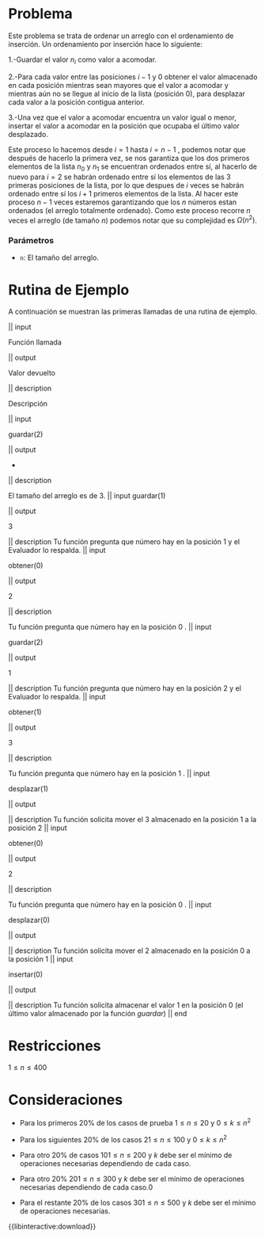 # Problema

Este problema se trata de ordenar un arreglo con el ordenamiento de inserción. Un ordenamiento por inserción hace lo siguiente:

1.-Guardar el valor $n_i$ como valor a acomodar.

2.-Para cada valor entre las posiciones $i-1$ y $0$ obtener el valor almacenado en cada posición mientras sean mayores que el valor a acomodar y mientras aún no se llegue al inicio de la lista (posición $0$), para desplazar cada valor a la posición contigua anterior.

3.-Una vez que el valor a acomodar encuentra un valor igual o menor, insertar el valor a acomodar en la posición que ocupaba el último valor desplazado.

Este proceso lo hacemos desde $i=1$ hasta $i=n-1$ , podemos notar que después de hacerlo la primera vez, se nos garantiza que los dos primeros elementos de la lista $n_0$  y  $n_1$ se encuentran ordenados entre sí, al hacerlo de nuevo para $i=2$ se habrán ordenado entre sí los elementos de las $3$ primeras posiciones de la lista, por lo que despues de $i$ veces se habrán ordenado entre sí los $i+1$ primeros elementos de la lista. Al hacer este proceso $n-1$ veces estaremos garantizando que los $n$ números estan ordenados (el arreglo totalmente ordenado). Como este proceso recorre $n$ veces el arreglo (de tamaño $n$) podemos notar que su complejidad es $Ω(n^2)$. 


### Parámetros

* `n`: El tamaño del arreglo.


# Rutina de Ejemplo

A continuación se muestran las primeras llamadas de una rutina de ejemplo.



|| input

Función llamada

|| output

Valor devuelto

|| description

Descripción

|| input

guardar(2)

|| output

-

|| description

El tamaño del arreglo es de 3.
|| input
guardar(1)

|| output

3

|| description
Tu función pregunta que número hay en la posición 1 y el Evaluador lo respalda.
|| input

obtener(0)

|| output

2

|| description

Tu función pregunta que número hay en la posición 0 .
|| input

guardar(2)

|| output

1

|| description
Tu función pregunta que número hay en la posición 2 y el Evaluador lo respalda.
|| input

obtener(1)

|| output

3

|| description

Tu función pregunta que número hay en la posición 1 .
|| input

desplazar(1)

|| output



|| description
Tu función solicita mover el 3 almacenado en la posición 1 a la posición 2
|| input

obtener(0)

|| output

2

|| description

Tu función pregunta que número hay en la posición 0 .
|| input

desplazar(0)

|| output



|| description
Tu función solicita mover el 2 almacenado en la posición 0 a la posición 1
|| input

insertar(0)

|| output



|| description
Tu función solicita almacenar el valor 1 en la posición 0 (el último valor almacenado por la función $guardar$)
|| end

# Restricciones

$1 \leq n \leq 400$

# Consideraciones

* Para los primeros 20% de los casos de prueba $1 \leq n \leq 20$ y $0 \leq k \leq n^2$

* Para los siguientes 20% de los casos $21 \leq n \leq 100$ y $0 \leq k \leq n^2$

* Para otro 20% de casos $101 \leq n \leq 200$ y $k$ debe ser el mínimo de operaciones necesarias dependiendo de cada caso.

* Para otro 20% $201 \leq n \leq 300$ y $k$ debe ser el mínimo de operaciones necesarias dependiendo de cada caso.0

* Para el restante 20% de los casos $301 \leq n \leq 500$ y $k$ debe ser el mínimo de operaciones necesarias.


{{libinteractive:download}}
